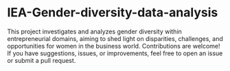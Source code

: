 # IEA-Gender-diversity-data-analysis
This project investigates and analyzes gender diversity within entrepreneurial domains, aiming to shed light on disparities, challenges, and opportunities for women in the business world.
Contributions are welcome! If you have suggestions, issues, or improvements, feel free to open an issue or submit a pull request.
